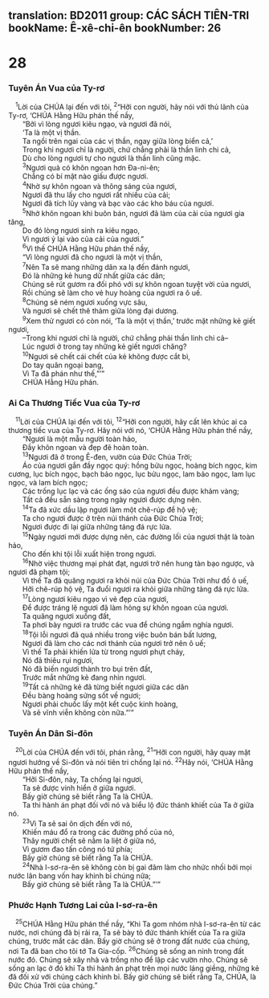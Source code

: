 translation: BD2011
group: CÁC SÁCH TIÊN-TRI
bookName: Ê-xê-chi-ên 
bookNumber: 26
-------

<div class="title"><h1>28</h1><h3>Tuyên Án Vua của Ty-rơ</h3></div>
<span class="verse exe_28_1"> <sup>1</sup>Lời của CHÚA lại đến với tôi, </span>
<span class="verse exe_28_2"><sup>2</sup>“Hỡi con người, hãy nói với thủ lãnh của Ty-rơ, ‘CHÚA Hằng Hữu phán thế nầy,<br/>  “Bởi vì lòng ngươi kiêu ngạo, và ngươi đã nói, <br/>  ‘Ta là một vị thần.<br/>  Ta ngồi trên ngai của các vị thần, ngay giữa lòng biển cả,’ <br/>  Trong khi ngươi chỉ là người, chứ chẳng phải là thần linh chi cả, <br/>  Dù cho lòng ngươi tự cho ngươi là thần linh cũng mặc.<br/></span>
<span class="verse exe_28_3">  <sup>3</sup>Ngươi quả có khôn ngoan hơn Ða-ni-ên;<br/>  Chẳng có bí mật nào giấu được ngươi.<br/></span>
<span class="verse exe_28_4">  <sup>4</sup>Nhờ sự khôn ngoan và thông sáng của ngươi, <br/>  Ngươi đã thu lấy cho ngươi rất nhiều của cải;<br/>  Ngươi đã tích lũy vàng và bạc vào các kho báu của ngươi.<br/></span>
<span class="verse exe_28_5">  <sup>5</sup>Nhờ khôn ngoan khi buôn bán, ngươi đã làm của cải của ngươi gia tăng, <br/>  Do đó lòng ngươi sinh ra kiêu ngạo, <br/>  Vì ngươi ỷ lại vào của cải của ngươi.”<br/></span>
<span class="verse exe_28_6">  <sup>6</sup>Vì thế CHÚA Hằng Hữu phán thế nầy, <br/>  “Vì lòng ngươi đã cho ngươi là một vị thần, <br/></span>
<span class="verse exe_28_7">  <sup>7</sup>Nên Ta sẽ mang những dân xa lạ đến đánh ngươi, <br/>  Ðó là những kẻ hung dữ nhất giữa các dân;<br/>  Chúng sẽ rút gươm ra đối phó với sự khôn ngoan tuyệt vời của ngươi, <br/>  Rồi chúng sẽ làm cho vẻ huy hoàng của ngươi ra ô uế.<br/></span>
<span class="verse exe_28_8">  <sup>8</sup>Chúng sẽ ném ngươi xuống vực sâu, <br/>  Và ngươi sẽ chết thê thảm giữa lòng đại dương.<br/></span>
<span class="verse exe_28_9">  <sup>9</sup>Xem thử ngươi có còn nói, ‘Ta là một vị thần,’ trước mặt những kẻ giết ngươi,<br/>  –Trong khi ngươi chỉ là người, chứ chẳng phải thần linh chi cả–<br/>  Lúc ngươi ở trong tay những kẻ giết ngươi chăng? <br/></span>
<span class="verse exe_28_10">  <sup>10</sup>Ngươi sẽ chết cái chết của kẻ không được cắt bì, <br/>  Do tay quân ngoại bang,<br/>  Vì Ta đã phán như thế,”’”<br/>  CHÚA Hằng Hữu phán.<br/></span>
<div class="title"><h3>Ai Ca Thương Tiếc Vua của Ty-rơ</h3></div>
<span class="verse exe_28_11"> <sup>11</sup>Lời của CHÚA lại đến với tôi, </span>
<span class="verse exe_28_12"><sup>12</sup>“Hỡi con người, hãy cất lên khúc ai ca thương tiếc vua của Ty-rơ. Hãy nói với nó, ‘CHÚA Hằng Hữu phán thế nầy,<br/>  “Ngươi là một mẫu người toàn hảo,<br/>  Ðầy khôn ngoan và đẹp đẽ hoàn toàn.<br/></span>
<span class="verse exe_28_13">  <sup>13</sup>Ngươi đã ở trong Ê-đen, vườn của Ðức Chúa Trời;<br/>  Áo của ngươi gắn đầy ngọc quý: hồng bửu ngọc, hoàng bích ngọc, kim cương, lục bích ngọc, bạch bảo ngọc, lục bửu ngọc, lam bảo ngọc, lam lục ngọc, và lam bích ngọc;<br/>  Các trống lục lạc và các ống sáo của ngươi đều được khảm vàng;<br/>  Tất cả đều sẵn sàng trong ngày ngươi được dựng nên.<br/></span>
<span class="verse exe_28_14">  <sup>14</sup>Ta đã xức dầu lập ngươi làm một chê-rúp để hộ vệ;<br/>  Ta cho ngươi được ở trên núi thánh của Ðức Chúa Trời;<br/>  Ngươi được đi lại giữa những tảng đá rực lửa.<br/></span>
<span class="verse exe_28_15">  <sup>15</sup>Ngày ngươi mới được dựng nên, các đường lối của ngươi thật là toàn hảo, <br/>  Cho đến khi tội lỗi xuất hiện trong ngươi.<br/></span>
<span class="verse exe_28_16">  <sup>16</sup>Nhờ việc thương mại phát đạt, ngươi trở nên hung tàn bạo ngược, và ngươi đã phạm tội;<br/>  Vì thế Ta đã quăng ngươi ra khỏi núi của Ðức Chúa Trời như đồ ô uế, <br/>  Hỡi chê-rúp hộ vệ, Ta đuổi ngươi ra khỏi giữa những tảng đá rực lửa.<br/></span>
<span class="verse exe_28_17">  <sup>17</sup>Lòng ngươi kiêu ngạo vì vẻ đẹp của ngươi, <br/>  Ðể được tráng lệ ngươi đã làm hỏng sự khôn ngoan của ngươi.<br/>  Ta quăng ngươi xuống đất, <br/>  Ta phơi bày ngươi ra trước các vua để chúng ngắm nghía ngươi.<br/></span>
<span class="verse exe_28_18">  <sup>18</sup>Tội lỗi ngươi đã quá nhiều trong việc buôn bán bất lương, <br/>  Ngươi đã làm cho các nơi thánh của ngươi trở nên ô uế;<br/>  Vì thế Ta phải khiến lửa từ trong ngươi phựt cháy, <br/>  Nó đã thiêu rụi ngươi, <br/>  Nó đã biến ngươi thành tro bụi trên đất, <br/>  Trước mắt những kẻ đang nhìn ngươi.<br/></span>
<span class="verse exe_28_19">  <sup>19</sup>Tất cả những kẻ đã từng biết ngươi giữa các dân <br/>  Ðều bàng hoàng sửng sốt về ngươi;<br/>  Ngươi phải chuốc lấy một kết cuộc kinh hoàng, <br/>  Và sẽ vĩnh viễn không còn nữa.”’”<br/></span>
<div class="title"><h3>Tuyên Án Dân Si-đôn</h3></div>
<span class="verse exe_28_20"> <sup>20</sup>Lời của CHÚA đến với tôi, phán rằng, </span>
<span class="verse exe_28_21"><sup>21</sup>“Hỡi con người, hãy quay mặt ngươi hướng về Si-đôn và nói tiên tri chống lại nó. </span>
<span class="verse exe_28_22"><sup>22</sup>Hãy nói, ‘CHÚA Hằng Hữu phán thế nầy,<br/>  “Hỡi Si-đôn, này, Ta chống lại ngươi, <br/>  Ta sẽ được vinh hiển ở giữa ngươi.<br/>  Bấy giờ chúng sẽ biết rằng Ta là CHÚA.<br/>  Ta thi hành án phạt đối với nó và biểu lộ đức thánh khiết của Ta ở giữa nó.<br/></span>
<span class="verse exe_28_23">  <sup>23</sup>Vì Ta sẽ sai ôn dịch đến với nó, <br/>  Khiến máu đổ ra trong các đường phố của nó, <br/>  Thây người chết sẽ nằm la liệt ở giữa nó, <br/>  Vì gươm đao tấn công nó tứ phía;<br/>  Bấy giờ chúng sẽ biết rằng Ta là CHÚA.<br/></span>
<span class="verse exe_28_24">  <sup>24</sup>Nhà I-sơ-ra-ên sẽ không còn bị gai đâm làm cho nhức nhối bởi mọi nước lân bang vốn hay khinh bỉ chúng nữa;<br/>  Bấy giờ chúng sẽ biết rằng Ta là CHÚA.”’” <br/></span>
<div class="title"><h3>Phước Hạnh Tương Lai của I-sơ-ra-ên</h3></div>
<span class="verse exe_28_25"> <sup>25</sup>CHÚA Hằng Hữu phán thế nầy, “Khi Ta gom nhóm nhà I-sơ-ra-ên từ các nước, nơi chúng đã bị rải ra, Ta sẽ bày tỏ đức thánh khiết của Ta ra giữa chúng, trước mắt các dân. Bấy giờ chúng sẽ ở trong đất nước của chúng, nơi Ta đã ban cho tôi tớ Ta Gia-cốp. </span>
<span class="verse exe_28_26"><sup>26</sup>Chúng sẽ sống an ninh trong đất nước đó. Chúng sẽ xây nhà và trồng nho để lập các vườn nho. Chúng sẽ sống an lạc ở đó khi Ta thi hành án phạt trên mọi nước láng giềng, những kẻ đã đối xử với chúng cách khinh bỉ. Bấy giờ chúng sẽ biết rằng Ta, CHÚA, là Ðức Chúa Trời của chúng.”<br/></span>
